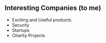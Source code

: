 Interesting Companies (to me)
---------

* Exciting and Useful products
* Security
* Startups
* Charity Projects